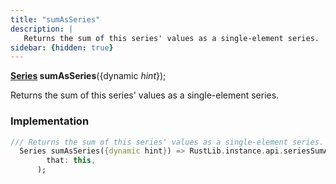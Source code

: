 ```yaml
---
title: "sumAsSeries"
description: |
   Returns the sum of this series' values as a single-element series.
sidebar: {hidden: true}
---
```

<span class="dart-code"><strong>[Series] sumAsSeries</strong>({<span class="nobr">dynamic <i>hint</i></span>});</span>

 Returns the sum of this series' values as a single-element series.
### Implementation
```dart
/// Returns the sum of this series' values as a single-element series.
  Series sumAsSeries({dynamic hint}) => RustLib.instance.api.seriesSumAsSeries(
        that: this,
      );
```

[Series]: /reference/classes/series
[dynamic]: #
